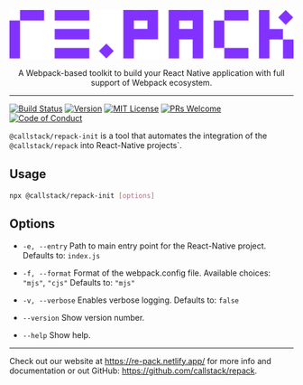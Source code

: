 <p align="center">
  <img src="https://raw.githubusercontent.com/callstack/repack/HEAD/logo.png">
</p>
<p align="center">
A Webpack-based toolkit to build your React Native application with full support of Webpack ecosystem.
</p>

---

[![Build Status][build-badge]][build]
[![Version][version-badge]][version]
[![MIT License][license-badge]][license]
[![PRs Welcome][prs-welcome-badge]][prs-welcome]
[![Code of Conduct][coc-badge]][coc]

`@callstack/repack-init` is a tool that automates the integration of the `@callstack/repack` into React-Native projects`.

## Usage

```sh
npx @callstack/repack-init [options]
```

## Options

- `-e, --entry` Path to main entry point for the React-Native project. Defaults to: `index.js`

- `-f, --format` Format of the webpack.config file. Available choices: `"mjs"`, `"cjs"` Defaults to: `"mjs"`

- `-v, --verbose` Enables verbose logging. Defaults to: `false`

- `--version` Show version number.

- `--help` Show help.

---

Check out our website at https://re-pack.netlify.app/ for more info and documentation or out GitHub: https://github.com/callstack/repack.

<!-- badges -->

[callstack-readme-with-love]: https://callstack.com/?utm_source=github.com&utm_medium=referral&utm_campaign=react-native-paper&utm_term=readme-with-love
[build-badge]: https://img.shields.io/github/workflow/status/callstack/repack/CI/main?style=flat-square
[build]: https://github.com/callstack/repack/actions/workflows/main.yml
[version-badge]: https://img.shields.io/npm/v/@callstack/repack-debugger-app?style=flat-square
[version]: https://www.npmjs.com/package/@callstack/repack-debugger-app
[license-badge]: https://img.shields.io/npm/l/@callstack/repack-debugger-app?style=flat-square
[license]: https://github.com/callstack/repack/blob/master/LICENSE
[prs-welcome-badge]: https://img.shields.io/badge/PRs-welcome-brightgreen.svg?style=flat-square
[prs-welcome]: ./CONTRIBUTING.md
[coc-badge]: https://img.shields.io/badge/code%20of-conduct-ff69b4.svg?style=flat-square
[coc]: https://github.com/callstack/repack/blob/master/CODE_OF_CONDUCT.md
